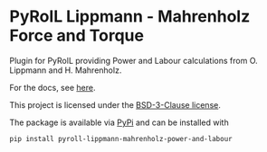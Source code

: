 # PyRolL Lippmann - Mahrenholz Force and Torque

Plugin for PyRolL providing Power and Labour calculations from O. Lippmann and H. Mahrenholz.

For the docs, see [here](docs/docs.pdf).

This project is licensed under the [BSD-3-Clause license](LICENSE).

The package is available via [PyPi](https://pypi.org/project/pyroll-lippmann-mahrenholz-power-and-labour/) and can be installed with

    pip install pyroll-lippmann-mahrenholz-power-and-labour